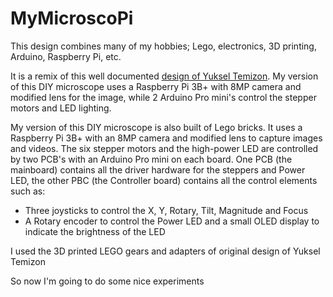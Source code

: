 # MyMicroscoPi
This design combines many of my hobbies; Lego, electronics, 3D printing, Arduino, Raspberry Pi, etc.

It is a remix of this well documented [design of Yuksel Temizon](https://www.hackster.io/news/ibm-researcher-makes-a-microscope-using-lego-arduino-and-raspberry-pi-cbc58cb69a20?utm_source=Hackster+Marketing&utm_campaign=7e2e7b20ec-EMAIL_CAMPAIGN_2019_02_14_02_53_COPY_01&utm_medium=email&utm_term=0_86d76c4d75-7e2e7b20ec-144680307&mc_cid=7e2e7b20ec&mc_eid=ea3c09e980).
My version of this DIY microscope uses a Raspberry Pi 3B+ with 8MP camera and modified lens for the image, while 2 Arduino Pro mini's control the stepper motors and LED lighting.

My version of this DIY microscope is also built of Lego bricks. It uses a Raspberry Pi 3B+ with an 8MP camera and modified lens to capture images and videos. The six stepper motors and the high-power LED are controlled by two PCB's with an Arduino Pro mini on each board.
One PCB (the mainboard) contains all the driver hardware for the steppers and Power LED, the other PBC (the Controller board) contains all the control elements such as:
- Three joysticks to control the X, Y, Rotary, Tilt, Magnitude and Focus 
- A Rotary encoder to control the Power LED and a small OLED display to indicate the brightness of the LED

I used the 3D printed LEGO gears and adapters of original design of Yuksel Temizon

So now I'm going to do some nice experiments
